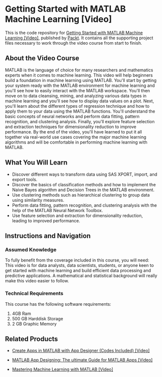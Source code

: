 # Getting Started with MATLAB Machine Learning [Video]
This is the code repository for [Getting Started with MATLAB Machine Learning [Video]](https://www.packtpub.com/big-data-and-business-intelligence/getting-started-matlab-machine-learning-video?utm_source=github&utm_medium=repository&utm_campaign=9781788999847), published by [Packt](https://www.packtpub.com/?utm_source=github). It contains all the supporting project files necessary to work through the video course from start to finish.
## About the Video Course
MATLAB is the language of choice for many researchers and mathematics experts when it comes to machine learning. This video will help beginners build a foundation in machine learning using MATLAB. You'll start by getting your system ready with the MATLAB environment for machine learning and you'll see how to easily interact with the MATLAB workspace. You'll then move on to data cleansing, mining, and analyzing various data types in machine learning and you'll see how to display data values on a plot. Next, you'll learn about the different types of regression technique and how to apply them to your data using the MATLAB functions. You'll understand the basic concepts of neural networks and perform data fitting, pattern recognition, and clustering analysis. Finally, you'll explore feature selection and extraction techniques for dimensionality reduction to improve performance. By the end of the video, you'll have learned to put it all together via real-world use cases covering the major machine learning algorithms and will be comfortable in performing machine learning with MATLAB.

<H2>What You Will Learn</H2>
<DIV class=book-info-will-learn-text>
<UL>
<LI><SPAN id=what_you_will_learn_c class=sugar_field>Discover different ways to transform data using SAS XPORT, import, and export tools. </SPAN>
<LI><SPAN id=what_you_will_learn_c class=sugar_field>Discover the basics of classification methods and how to implement the Naive Bayes algorithm and Decision Trees in the MATLAB environment.</SPAN> 
<LI><SPAN id=what_you_will_learn_c class=sugar_field>Use clustering methods such as hierarchical clustering to group data using similarity measures.</SPAN> 
<LI><SPAN id=what_you_will_learn_c class=sugar_field>Perform data fitting, pattern recognition, and clustering analysis with the help of the MATLAB Neural Network Toolbox.</SPAN> 
<LI><SPAN id=what_you_will_learn_c class=sugar_field>Use feature selection and extraction for dimensionality reduction, leading to improved performance.</SPAN> </LI></UL></DIV>

## Instructions and Navigation
### Assumed Knowledge
To fully benefit from the coverage included in this course, you will need:<br/>
This video is for data analysts, data scientists, students, or anyone keen to get started with machine learning and build efficient data processing and predictive applications. A mathematical and statistical background will really make this video easier to follow.
### Technical Requirements
This course has the following software requirements:<br/>
1. 4GB Ram
2. 500 GB Harddisk Storage
3. 2 GB Graphic Memory

## Related Products
* [Create Apps in MATLAB with App Designer (Codes Included) [Video]](https://www.packtpub.com/application-development/create-apps-matlab-app-designer-codes-included-video?utm_source=github&utm_medium=repository&utm_campaign=9781788994699)

* [MATLAB App Designing: The ultimate Guide for MATLAB Apps [Video]](https://www.packtpub.com/application-development/matlab-app-designing-ultimate-guide-matlab-apps-video?utm_source=github&utm_medium=repository&utm_campaign=9781788998055)

* [Mastering Machine Learning with MATLAB [Video]](https://www.packtpub.com/big-data-and-business-intelligence/mastering-machine-learning-matlab-video?utm_source=github&utm_medium=repository&utm_campaign=9781788998130)

